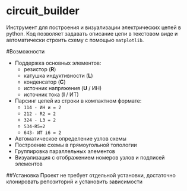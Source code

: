 # circuit_builder
Инструмент для построения и визуализации электрических цепей в python.
Код позволяет задавать описание цепи в текстовом виде и автоматически строить схему с помощью `matplotlib`.

#Возможности
- Поддержка основных элементов:
  - резистор (**R**)
  - катушка индуктивности (**L**)
  - конденсатор (**C**)
  - источник напряжения (**U** / ИН)
  - источник тока (**I** / ИТ)
- Парсинг цепей из строки в компактном формате:
  - `114 - ИН и = 2`
  - `212 - R2 = 2`
  - `324 - L3 = 2`
  - `534-R5=2`
  - `643- ИТ і6 = 2`
- Автоматическое определение узлов схемы
- Построение схемы в прямоугольной топологии
- Группировка параллельных элементов
- Визуализация с отображением номеров узлов и подписей элементов

##Установка
Проект не требует отдельной установки, достаточно клонировать репозиторий и установить зависимости
